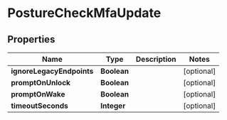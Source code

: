 

# PostureCheckMfaUpdate


## Properties

| Name | Type | Description | Notes |
|------------ | ------------- | ------------- | -------------|
|**ignoreLegacyEndpoints** | **Boolean** |  |  [optional] |
|**promptOnUnlock** | **Boolean** |  |  [optional] |
|**promptOnWake** | **Boolean** |  |  [optional] |
|**timeoutSeconds** | **Integer** |  |  [optional] |



